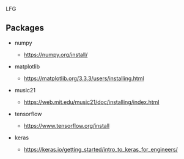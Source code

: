 LFG

## Packages
 
- numpy
    - https://numpy.org/install/

- matplotlib
    - https://matplotlib.org/3.3.3/users/installing.html

- music21   
    - https://web.mit.edu/music21/doc/installing/index.html

- tensorflow
    - https://www.tensorflow.org/install

- keras
    - https://keras.io/getting_started/intro_to_keras_for_engineers/





